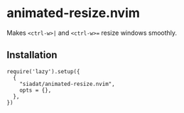# animated-resize.nvim

Makes `<ctrl-w>|` and `<ctrl-w>=` resize windows smoothly.

## Installation
```
require('lazy').setup({
  {
    "siadat/animated-resize.nvim",
    opts = {},
  },
})
```
